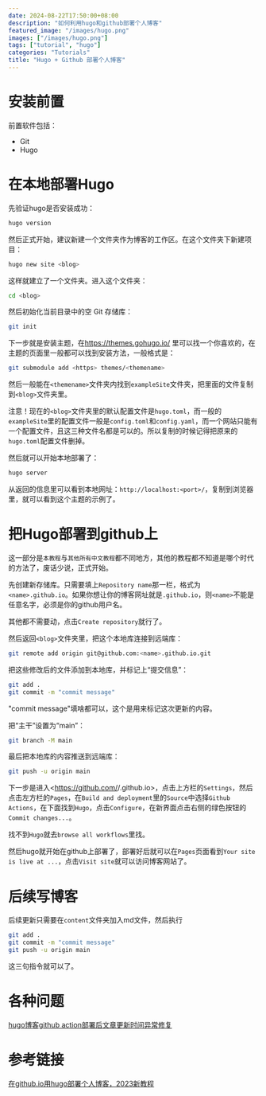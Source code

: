 ```yaml
---
date: 2024-08-22T17:50:00+08:00
description: "如何利用hugo和github部署个人博客"
featured_image: "/images/hugo.png"
images: ["/images/hugo.png"]
tags: ["tutorial", "hugo"]
categories: "Tutorials"
title: "Hugo + Github 部署个人博客"
---
```


# 安装前置

前置软件包括：

- Git
- Hugo

# 在本地部署Hugo

先验证hugo是否安装成功：

```bash
hugo version
```

然后正式开始，建议新建一个文件夹作为博客的工作区。在这个文件夹下新建项目：

```bash
hugo new site <blog>
```

这样就建立了一个文件夹。进入这个文件夹：

```bash
cd <blog>
```

然后初始化当前目录中的空 Git 存储库：

```bash
git init
```

下一步就是安装主题，在<https://themes.gohugo.io/> 里可以找一个你喜欢的，在主题的页面里一般都可以找到安装方法，一般格式是：

```bash
git submodule add <https> themes/<themename>
```

然后一般能在`<themename>`文件夹内找到`exampleSite`文件夹，把里面的文件复制到`<blog>`文件夹里。

注意！现在的`<blog>`文件夹里的默认配置文件是`hugo.toml`，而一般的`exampleSite`里的配置文件一般是`config.toml`和`config.yaml`，而一个网站只能有一个配置文件，且这三种文件名都是可以的。所以复制的时候记得把原来的`hugo.toml`配置文件删掉。

然后就可以开始本地部署了：

```bash
hugo server
```

从返回的信息里可以看到本地网址：`http://localhost:<port>/`，复制到浏览器里，就可以看到这个主题的示例了。

# 把Hugo部署到github上

这一部分是`本教程`与`其他所有中文教程`都不同地方，其他的教程都不知道是哪个时代的方法了，废话少说，正式开始。

先创建新存储库。只需要填上`Repository name`那一栏，格式为`<name>.github.io`。如果你想让你的博客网址就是`.github.io`，则`<name>`不能是任意名字，必须是你的github用户名。

其他都不需要动，点击`Create repository`就行了。

然后返回`<blog>`文件夹里，把这个本地库连接到远端库：

```bash
git remote add origin git@github.com:<name>.github.io.git
```

把这些修改后的文件添加到本地库，并标记上“提交信息”：

```bash
git add .
git commit -m "commit message"
```

"commit message"填啥都可以，这个是用来标记这次更新的内容。

把“主干”设置为“main”：

```bash
git branch -M main
```

最后把本地库的内容推送到远端库：

```bash
git push -u origin main
```

下一步是进入<https://github.com/<name>/<name>.github.io>，点击上方栏的`Settings`，然后点击左方栏的`Pages`，在`Build and deployment`里的`Source`中选择`Github Actions`，在下面找到`Hugo`，点击`Configure`，在新界面点击右侧的绿色按钮的`Commit changes...`。

找不到`Hugo`就去`browse all workflows`里找。

然后hugo就开始在github上部署了，部署好后就可以在`Pages`页面看到`Your site is live at ...`，点击`Visit site`就可以访问博客网站了。

# 后续写博客

后续更新只需要在`content`文件夹加入md文件，然后执行

```bash
git add .
git commit -m "commit message"
git push -u origin main
```

这三句指令就可以了。

# 各种问题
[hugo博客github action部署后文章更新时间异常修复](https://cloud.tencent.com/developer/article/2298026)

# 参考链接 
[在github.io用hugo部署个人博客，2023新教程](https://zhuanlan.zhihu.com/p/649542248)
